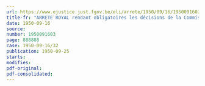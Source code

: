 ```yaml
---
url: https://www.ejustice.just.fgov.be/eli/arrete/1950/09/16/1950091603/justel
title-fr: "ARRETE ROYAL rendant obligatoires les décisions de la Commission paritaire nationale de l'industrie transformatrice du bois en date du 7 juin 1950"
date: 1950-09-16
source:
number: 1950091603
page: 888888
case: 1950-09-16/32
publication: 1950-09-25
starts:
modifies:
pdf-original:
pdf-consolidated:
---
```


